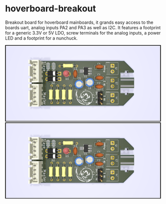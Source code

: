 # hoverboard-breakout

Breakout board for hoverboard mainboards, it grands easy access to the boards uart, analog inputs PA2 and PA3 as well as I2C. It features a footprint for a generic 3.3V or 5V LDO, 
screw terminals for the analog inputs, a power LED and a footprint for a nunchuck. 

![Frontview](https://raw.githubusercontent.com/Jan--Henrik/hoverboard-breakout/branch/hoverboard-breakout-front.png)
![Backview](https://raw.githubusercontent.com/Jan--Henrik/hoverboard-breakout/branch/hoverboard-breakout-front.png)

